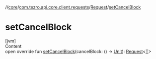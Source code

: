//[core](../../../index.md)/[com.tezro.api.core.client.requests](../index.md)/[Request](index.md)/[setCancelBlock](set-cancel-block.md)



# setCancelBlock  
[jvm]  
Content  
open override fun [setCancelBlock](set-cancel-block.md)(cancelBlock: () -> [Unit](https://kotlinlang.org/api/latest/jvm/stdlib/kotlin/-unit/index.html)): [Request](index.md)<[T](index.md)>  




